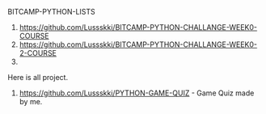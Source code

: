 BITCAMP-PYTHON-LISTS

1. https://github.com/Lussskki/BITCAMP-PYTHON-CHALLANGE-WEEK0-COURSE
2. https://github.com/Lussskki/BITCAMP-PYTHON-CHALLANGE-WEEK0-2-COURSE
3. 
Here is all project.
1. https://github.com/Lussskki/PYTHON-GAME-QUIZ - Game Quiz made by me. 
